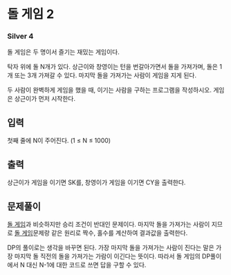 # 돌 게임 2

### Silver 4

돌 게임은 두 명이서 즐기는 재밌는 게임이다.

탁자 위에 돌 N개가 있다. 상근이와 창영이는 턴을 번갈아가면서 돌을 가져가며, 돌은 1개 또는 3개 가져갈 수 있다. 마지막 돌을 가져가는 사람이 게임을 지게 된다.

두 사람이 완벽하게 게임을 했을 때, 이기는 사람을 구하는 프로그램을 작성하시오. 게임은 상근이가 먼저 시작한다.

## 입력
첫째 줄에 N이 주어진다. (1 ≤ N ≤ 1000)

## 출력
상근이가 게임을 이기면 SK를, 창영이가 게임을 이기면 CY을 출력한다.

## 문제풀이
[돌 게임](https://www.acmicpc.net/problem/9656)과 비슷하지만 승리 조건이 반대인 문제이다. 마지막 돌을 가져가는 사람이 지므로 [돌 게임](../9655)문제랑 같은 원리로 짝수, 홀수를 계산하여 결과값을 출력한다.

DP의 풀이로는 생각을 바꾸면 된다. 가장 마지막 돌을 가져가는 사람이 진다는 말은 가장 마지막 돌 직전의 돌을 가져가는 가람이 이긴다는 뜻이다. 따라서 돌 게임의 DP풀이에서 N 대신 N-1에 대한 코드로 쓰면 답을 구할 수 있다.